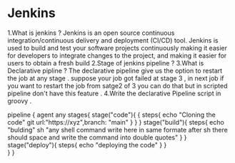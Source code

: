 # Jenkins
1.What is jenkins ?
Jenkins is an open source continuous integration/continuous delivery and deployment (CI/CD) tool.
Jenkins is used to build and test your software projects continuously making it easier for developers to integrate changes to the project, and making it easier for users to obtain a fresh build
2.Stage of jenkins pipeline ?
3.What is Declarative pipline ?
The declarative pipeline give us the option to restart the job at any stage .
suppose your job got failed at stage 3 , in next job if you want to restart the job from satge2 of 3 you can do that but in scripted pipeline don't have this feature .
4.Write the declarative Pipeline script in groovy .

pipeline {
    agent any 
    stages{
        stage("code"){
        { 
          steps{
            echo "Cloning the code"
            git url:"https://xyz",branch: "main"
          }
        }
        }
        stage("build"){
          steps{
           echo "bulding"
           sh "any shell command write here in same formate after sh there should space and write the command into double quotes"
          }
        }
        stage("deploy"){
          steps{
            echo "deploying the code"
          }
        }       
  }
}




